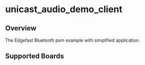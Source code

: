# unicast_audio_demo_client

## Overview

The Edgefast Bluetooth pxm example with simplified application.

## Supported Boards
